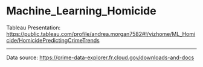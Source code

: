 # Machine_Learning_Homicide

Tableau Presentation:  https://public.tableau.com/profile/andrea.morgan7582#!/vizhome/ML_Homicide/HomicidePredictingCrimeTrends

- - -

Data source:  https://crime-data-explorer.fr.cloud.gov/downloads-and-docs


